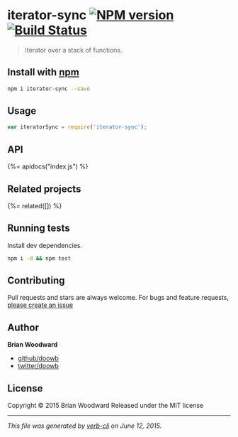 # iterator-sync [![NPM version](https://badge.fury.io/js/iterator-sync.svg)](http://badge.fury.io/js/iterator-sync)  [![Build Status](https://travis-ci.org/doowb/iterator-sync.svg)](https://travis-ci.org/doowb/iterator-sync) 

> Iterator over a stack of functions.

## Install with [npm](npmjs.org)

```bash
npm i iterator-sync --save
```

## Usage

```js
var iteratorSync = require('iterator-sync');
```

## API
<!-- add a path or glob pattern for files with code comments to use for docs  -->
{%= apidocs("index.js") %}

## Related projects
<!-- add an array of related projects, then un-escape the helper -->
{%= related([]) %}  

## Running tests
Install dev dependencies.

```bash
npm i -d && npm test
```


## Contributing
Pull requests and stars are always welcome. For bugs and feature requests, [please create an issue](https://github.com/doowb/iterator-sync/issues)


## Author

**Brian Woodward**
 
+ [github/doowb](https://github.com/doowb)
+ [twitter/doowb](http://twitter.com/doowb) 

## License
Copyright © 2015 Brian Woodward
Released under the MIT license

***

_This file was generated by [verb-cli](https://github.com/assemble/verb-cli) on June 12, 2015._
